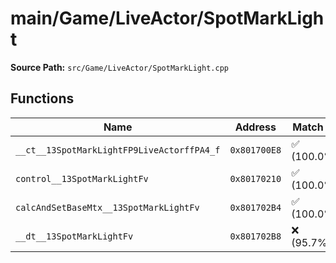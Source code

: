 # main/Game/LiveActor/SpotMarkLight

**Source Path:** `src/Game/LiveActor/SpotMarkLight.cpp`

## Functions

| Name | Address | Match % |
|------|---------|---------|
| `__ct__13SpotMarkLightFP9LiveActorffPA4_f` | `0x801700E8` | :white_check_mark: (100.0%) |
| `control__13SpotMarkLightFv` | `0x80170210` | :white_check_mark: (100.0%) |
| `calcAndSetBaseMtx__13SpotMarkLightFv` | `0x801702B4` | :white_check_mark: (100.0%) |
| `__dt__13SpotMarkLightFv` | `0x801702B8` | :x: (95.7%) |